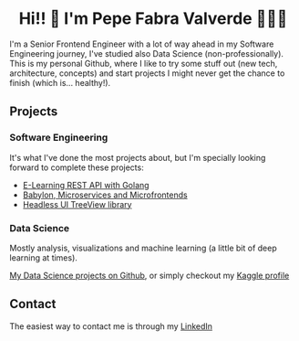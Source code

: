 <h1 align="center">Hi!! 👋 I'm Pepe Fabra Valverde 👨‍🧑‍💻</h1>

I'm a Senior Frontend Engineer with a lot of way ahead in my Software Engineering journey, I've studied also Data Science (non-professionally). This is my personal Github, where I like to try some stuff out (new tech, architecture, concepts) and start projects I might never get the chance to finish (which is... healthy!).

## Projects

### Software Engineering

It's what I've done the most projects about, but I'm specially looking forward to complete these projects:

- [E-Learning REST API with Golang](https://github.com/jofaval/e-learning)
- [Babylon, Microservices and Microfrontends](https://github.com/jofaval/babylon)
- [Headless UI TreeView library](https://github.com/jofaval/hui-tree)

### Data Science

Mostly analysis, visualizations and machine learning (a little bit of deep learning at times).

[My Data Science projects on Github](https://github.com/jofaval?tab=repositories&q=&type=&language=jupyter+notebook&sort=), or simply checkout my [Kaggle profile](https://www.kaggle.com/jofaval)

## Contact

The easiest way to contact me is through my [LinkedIn](https://www.linkedin.com/in/jofaval)
